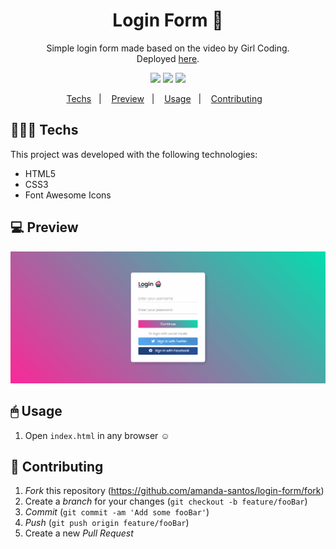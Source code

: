 <h1 align="center">
    Login Form 🧁
</h1>
<p align="center">
	Simple login form made based on the video by Girl Coding.
	<br>
  Deployed <a href="https://amandas-login-form.netlify.app">here</a>.
</p>
<p align="center">
  <img src="https://img.shields.io/netlify/664c9a22-1949-48e2-ab83-237026a7b8f3?style=flat-square" />
	<img src="https://img.shields.io/npm/v/npm" />
	<img src="https://img.shields.io/github/license/amanda-santos/login-form?style=flat-square" />
</p>
<p align="center">
  <a href="#-techs">Techs</a>&nbsp;&nbsp;&nbsp;|&nbsp;&nbsp;&nbsp;
  <a href="#-techs">Preview</a>&nbsp;&nbsp;&nbsp;|&nbsp;&nbsp;&nbsp;
  <a href="#-usage">Usage</a>&nbsp;&nbsp;&nbsp;|&nbsp;&nbsp;&nbsp;
  <a href="#-contributing">Contributing</a>&nbsp;&nbsp;&nbsp;
</p>

## 👩🏻‍💻 Techs

This project was developed with the following technologies:

- HTML5
- CSS3
- Font Awesome Icons

## 💻 Preview

<p align="center">
  <img src="login-form.gif" />
</p>

## 🖱 Usage

1.  Open `index.html` in any browser ☺

## 🤔 Contributing

1. *Fork* this repository (<https://github.com/amanda-santos/login-form/fork>)
2. Create a _branch_ for your changes (`git checkout -b feature/fooBar`)
3. _Commit_ (`git commit -am 'Add some fooBar'`)
4. _Push_ (`git push origin feature/fooBar`)
5. Create a new _Pull Request_
